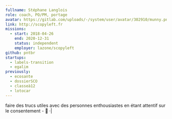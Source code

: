 ```yaml
---
fullname: Stéphane Langlois
role: coach, PO/PM, portage
avatar: https://gitlab.com/uploads/-/system/user/avatar/302910/munny.png
link: http://scopyleft.fr
missions:
  - start: 2018-04-26
    end: 2020-12-31
    status: independent
    employer: lazone/scopyleft
github: pntbr
startups:
  - labels-transition 
  - egalim
previously:
  - ecosante
  - dossierSCO
  - classeà12 
  - lotocar
---
```

faire des trucs utiles avec des personnes enthousiastes en étant attentif sur le consentement - 🐾
·|

